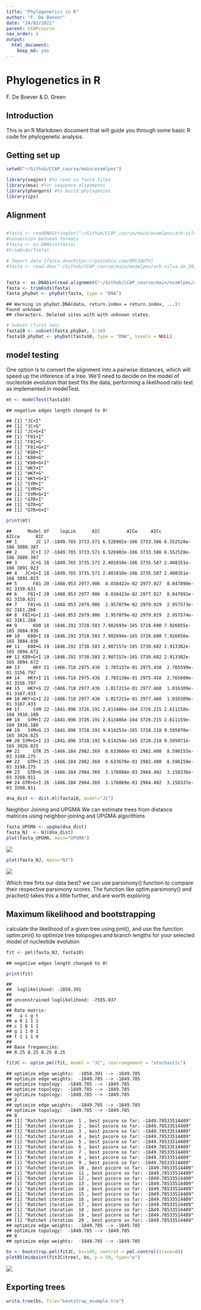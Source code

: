 ```yaml
---
title: "Phylogenetics in R"
author: "F. De Boever"
date: "24/02/2021"
parent: CCAPcource
nav_order: 4
output: 
  html_document: 
    keep_md: yes
---
```


# Phylogenetics in R
F. De Boever & D. Green

## Introduction

This is an R Markdown document that will guide you through some basic R code for phylogenetic analysis.


## Getting set up


```r
setwd("~/Github/CCAP_course/main/examlpes")
```


```r
library(seqinr) #to read in fasta files
library(msa) #for sequence alignments
library(phangorn) #to build phylogenies
library(ips)
```

## Alignment

##

```r
#fasta <- readDNAStringSet("~/Github/CCAP_course/main/examlpes/arb-silva.de_2021-02-19_id960365.fasta",format='fasta')
#conversion between formats
#fasta <- as.DNAbin(fasta)
#trimEnds(fasta)
```



```r
# Import data [fasta.dna=https://pastebin.com/8Mt3QUTV]
#fasta <- read.dna("~/Github/CCAP_course/main/examlpes/arb-silva.de_2021-02-19_id960365.fasta",format='fasta')


fasta <- as.DNAbin(read.alignment("~/Github/CCAP_course/main/examlpes/arb-silva.de_2021-02-19_id960365.fasta",format='fasta'))
fasta <- trimEnds(fasta)
fasta_phyDat <- phyDat(fasta, type = "DNA")
```

```
## Warning in phyDat.DNA(data, return.index = return.index, ...): Found unknown
## characters. Deleted sites with with unknown states.
```

```r
# Subset (first ten)
fasta10 <- subset(fasta_phyDat, 1:10)
fasta10_phyDat <- phyDat(fasta10, type = "DNA", levels = NULL)
```

## model testing
One option is to convert the alignment into a pairwise distances, which will speed up the inference of a tree. We'll need to decide on the model of nucleotide evolution that best fits the data, performing a likelihood ratio test as implemented in modelTest.


```r
mt <- modelTest(fasta10)
```

```
## negative edges length changed to 0!
```

```
## [1] "JC+I"
## [1] "JC+G"
## [1] "JC+G+I"
## [1] "F81+I"
## [1] "F81+G"
## [1] "F81+G+I"
## [1] "K80+I"
## [1] "K80+G"
## [1] "K80+G+I"
## [1] "HKY+I"
## [1] "HKY+G"
## [1] "HKY+G+I"
## [1] "SYM+I"
## [1] "SYM+G"
## [1] "SYM+G+I"
## [1] "GTR+I"
## [1] "GTR+G"
## [1] "GTR+G+I"
```

```r
print(mt)
```

```
##      Model df    logLik      AIC          AICw     AICc         AICcw      BIC
## 1       JC 17 -1849.785 3733.571 6.526902e-166 3733.586 6.552528e-166 3880.387
## 2     JC+I 17 -1849.785 3733.571 6.526903e-166 3733.586 6.552528e-166 3880.387
## 3     JC+G 18 -1849.785 3735.571 2.401010e-166 3735.587 2.408351e-166 3891.023
## 4   JC+G+I 18 -1849.785 3735.571 2.401010e-166 3735.587 2.408351e-166 3891.023
## 5      F81 20 -1468.953 2977.906  8.038422e-02 2977.927  8.047890e-02 3150.631
## 6    F81+I 20 -1468.953 2977.906  8.038423e-02 2977.927  8.047891e-02 3150.631
## 7    F81+G 21 -1468.953 2979.906  2.957079e-02 2979.929  2.957573e-02 3161.268
## 8  F81+G+I 21 -1468.953 2979.906  2.957079e-02 2979.929  2.957574e-02 3161.268
## 9      K80 18 -1846.292 3728.583 7.902693e-165 3728.600 7.926855e-165 3884.036
## 10   K80+I 18 -1846.292 3728.583 7.902694e-165 3728.600 7.926856e-165 3884.036
## 11   K80+G 19 -1846.292 3730.583 2.907157e-165 3730.602 2.913382e-165 3894.672
## 12 K80+G+I 19 -1846.292 3730.583 2.907157e-165 3730.602 2.913382e-165 3894.672
## 13     HKY 21 -1466.718 2975.436  2.765137e-01 2975.458  2.765599e-01 3156.797
## 14   HKY+I 21 -1466.718 2975.436  2.765138e-01 2975.458  2.765600e-01 3156.797
## 15   HKY+G 22 -1466.718 2977.436  1.017215e-01 2977.460  1.016309e-01 3167.433
## 16 HKY+G+I 22 -1466.718 2977.436  1.017215e-01 2977.460  1.016309e-01 3167.433
## 17     SYM 22 -1841.096 3726.191 2.613486e-164 3726.215 2.611158e-164 3916.188
## 18   SYM+I 22 -1841.096 3726.191 2.613486e-164 3726.215 2.611159e-164 3916.188
## 19   SYM+G 23 -1841.096 3728.191 9.614253e-165 3728.218 9.595070e-165 3926.825
## 20 SYM+G+I 23 -1841.096 3728.191 9.614254e-165 3728.218 9.595071e-165 3926.825
## 21     GTR 25 -1466.184 2982.369  8.633666e-03 2982.400  8.596155e-03 3198.275
## 22   GTR+I 25 -1466.184 2982.369  8.633670e-03 2982.400  8.596159e-03 3198.275
## 23   GTR+G 26 -1466.184 2984.369  3.176088e-03 2984.402  3.158336e-03 3208.911
## 24 GTR+G+I 26 -1466.184 2984.369  3.176089e-03 2984.402  3.158337e-03 3208.911
```

```r
dna_dist <- dist.ml(fasta10, model="JC")
```

Neighbor Joining and UPGMA
We can estimate trees from distance matrices using neighbor-joining and UPGMA algorithims


```r
fasta_UPGMA <- upgma(dna_dist)
fasta_NJ  <- NJ(dna_dist)
plot(fasta_UPGMA, main="UPGMA")
```

![](phylogeny_in_r_files/figure-html/unnamed-chunk-6-1.png)<!-- -->

```r
plot(fasta_NJ, main="NJ")
```

![](phylogeny_in_r_files/figure-html/unnamed-chunk-6-2.png)<!-- -->

Which tree firts our data best? we can use parsimony() function to compare their respective parsimony scores. The function like optim.parsimony() and prachet() takes this a little further, and are worth exploring

## Maximum likelihood and bootstrapping

calculate the likelihood of a given tree using pml(), and use the function optim.pml() to optimize tree tolopogies and branch lengths for your selected model of nucleotide evolution


```r
fit <- pml(fasta_NJ, fasta10)
```

```
## negative edges length changed to 0!
```

```r
print(fit)
```

```
## 
##  loglikelihood: -1850.391 
## 
## unconstrained loglikelihood: -7555.037 
## 
## Rate matrix:
##   a c g t
## a 0 1 1 1
## c 1 0 1 1
## g 1 1 0 1
## t 1 1 1 0
## 
## Base frequencies:  
## 0.25 0.25 0.25 0.25
```


```r
fitJC <- optim.pml(fit, model = "JC", rearrangement = "stochastic")
```

```
## optimize edge weights:  -1850.391 --> -1849.785 
## optimize edge weights:  -1849.785 --> -1849.785 
## optimize topology:  -1849.785 --> -1849.785 
## optimize topology:  -1849.785 --> -1849.785 
## optimize topology:  -1849.785 --> -1849.785 
## 2 
## optimize edge weights:  -1849.785 --> -1849.785 
## optimize topology:  -1849.785 --> -1849.785 
## 0 
## [1] "Ratchet iteration  1 , best pscore so far: -1849.78533514409"
## [1] "Ratchet iteration  2 , best pscore so far: -1849.78533514409"
## [1] "Ratchet iteration  3 , best pscore so far: -1849.78533514409"
## [1] "Ratchet iteration  4 , best pscore so far: -1849.78533514409"
## [1] "Ratchet iteration  5 , best pscore so far: -1849.78533514409"
## [1] "Ratchet iteration  6 , best pscore so far: -1849.78533514409"
## [1] "Ratchet iteration  7 , best pscore so far: -1849.78533514409"
## [1] "Ratchet iteration  8 , best pscore so far: -1849.78533514409"
## [1] "Ratchet iteration  9 , best pscore so far: -1849.78533514409"
## [1] "Ratchet iteration  10 , best pscore so far: -1849.78533514409"
## [1] "Ratchet iteration  11 , best pscore so far: -1849.78533514409"
## [1] "Ratchet iteration  12 , best pscore so far: -1849.78533514409"
## [1] "Ratchet iteration  13 , best pscore so far: -1849.78533514409"
## [1] "Ratchet iteration  14 , best pscore so far: -1849.78533514409"
## [1] "Ratchet iteration  15 , best pscore so far: -1849.78533514409"
## [1] "Ratchet iteration  16 , best pscore so far: -1849.78533514409"
## [1] "Ratchet iteration  17 , best pscore so far: -1849.78533514409"
## [1] "Ratchet iteration  18 , best pscore so far: -1849.78533514409"
## [1] "Ratchet iteration  19 , best pscore so far: -1849.78533514409"
## [1] "Ratchet iteration  20 , best pscore so far: -1849.78533514409"
## optimize edge weights:  -1849.785 --> -1849.785 
## optimize topology:  -1849.785 --> -1849.785 
## 0 
## optimize edge weights:  -1849.785 --> -1849.785
```


```r
bs <- bootstrap.pml(fitJC, bs=100, control = pml.control(trace=0))
plotBS(midpoint(fitJC$tree), bs, p = 50, type="p")
```

![](phylogeny_in_r_files/figure-html/unnamed-chunk-9-1.png)<!-- -->


## Exporting trees

```r
write.tree(bs, file="bootstrap_example.tre")
```


